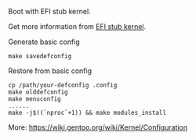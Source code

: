 Boot with EFI stub kernel.

Get more information from [EFI stub kernel](https://wiki.gentoo.org/wiki/EFI_stub_kernel).

Generate basic config

    make savedefconfig

Restore from basic config

    cp /path/your-defconfig .config
    make olddefconfig
    make menuconfig
    ......
    make -j$((`nproc`+1)) && make modules_install

More: <https://wiki.gentoo.org/wiki/Kernel/Configuration>
